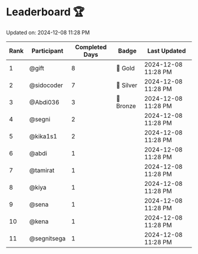 # Leaderboard 🏆

Updated on: 2024-12-08 11:28 PM

| Rank | Participant       | Completed Days | Badge      | Last Updated         |
|------|-------------------|----------------|------------|----------------------|
| 1    | @gift             | 8              | 🏅 Gold     | 2024-12-08 11:28 PM |
| 2    | @sidocoder        | 7              | 🥈 Silver   | 2024-12-08 11:28 PM |
| 3    | @Abdi036          | 3              | 🥉 Bronze   | 2024-12-08 11:28 PM |
| 4    | @segni            | 2              |            | 2024-12-08 11:28 PM |
| 5    | @kika1s1          | 2              |            | 2024-12-08 11:28 PM |
| 6    | @abdi             | 1              |            | 2024-12-08 11:28 PM |
| 7    | @tamirat          | 1              |            | 2024-12-08 11:28 PM |
| 8    | @kiya             | 1              |            | 2024-12-08 11:28 PM |
| 9    | @sena             | 1              |            | 2024-12-08 11:28 PM |
| 10   | @kena             | 1              |            | 2024-12-08 11:28 PM |
| 11   | @segnitsega       | 1              |            | 2024-12-08 11:28 PM |
